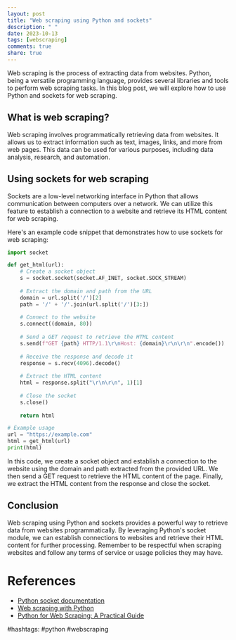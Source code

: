 ```yaml
---
layout: post
title: "Web scraping using Python and sockets"
description: " "
date: 2023-10-13
tags: [webscraping]
comments: true
share: true
---
```


Web scraping is the process of extracting data from websites. Python, being a versatile programming language, provides several libraries and tools to perform web scraping tasks. In this blog post, we will explore how to use Python and sockets for web scraping.

## What is web scraping?

Web scraping involves programmatically retrieving data from websites. It allows us to extract information such as text, images, links, and more from web pages. This data can be used for various purposes, including data analysis, research, and automation.

## Using sockets for web scraping

Sockets are a low-level networking interface in Python that allows communication between computers over a network. We can utilize this feature to establish a connection to a website and retrieve its HTML content for web scraping.

Here's an example code snippet that demonstrates how to use sockets for web scraping:

```python
import socket

def get_html(url):
    # Create a socket object
    s = socket.socket(socket.AF_INET, socket.SOCK_STREAM)
    
    # Extract the domain and path from the URL
    domain = url.split('/')[2]
    path = '/' + '/'.join(url.split('/')[3:])
    
    # Connect to the website
    s.connect((domain, 80))
    
    # Send a GET request to retrieve the HTML content
    s.send(f"GET {path} HTTP/1.1\r\nHost: {domain}\r\n\r\n".encode())
    
    # Receive the response and decode it
    response = s.recv(4096).decode()
    
    # Extract the HTML content
    html = response.split("\r\n\r\n", 1)[1]
    
    # Close the socket
    s.close()
    
    return html

# Example usage
url = "https://example.com"
html = get_html(url)
print(html)
```

In this code, we create a socket object and establish a connection to the website using the domain and path extracted from the provided URL. We then send a GET request to retrieve the HTML content of the page. Finally, we extract the HTML content from the response and close the socket.

## Conclusion

Web scraping using Python and sockets provides a powerful way to retrieve data from websites programmatically. By leveraging Python's socket module, we can establish connections to websites and retrieve their HTML content for further processing. Remember to be respectful when scraping websites and follow any terms of service or usage policies they may have.

# References

- [Python socket documentation](https://docs.python.org/3/library/socket.html)
- [Web scraping with Python](https://realpython.com/tutorials/web-scraping/)
- [Python for Web Scraping: A Practical Guide](https://towardsdatascience.com/python-for-web-scraping-a-practical-guide-2a2d060ac931)

#hashtags: #python #webscraping